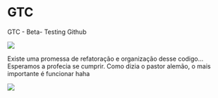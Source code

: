 # GTC
GTC - Beta- Testing Github


![](https://media.giphy.com/media/3o6ZtmpL46KbNeexXy/giphy.gif)


Existe uma promessa de refatoração e organização desse codigo... 
Esperamos a profecia se cumprir.
Como dizia o pastor alemão, o mais importante é funcionar haha



![](https://i2.wp.com/www.viralane.com/wp-content/uploads/2014/07/pic_00718.jpg?resize=600%2C450)
